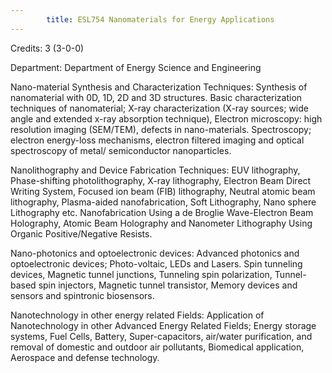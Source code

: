```yaml
---
        title: ESL754 Nanomaterials for Energy Applications
---
```

Credits: 3 (3-0-0)

Department: Department of Energy Science and Engineering

Nano-material Synthesis and Characterization Techniques: Synthesis of nanomaterial with 0D, 1D, 2D and 3D structures. Basic characterization techniques of nanomaterial; X-ray characterization (X-ray sources; wide angle and extended x-ray absorption technique), Electron microscopy: high resolution imaging (SEM/TEM), defects in nano-materials. Spectroscopy; electron energy-loss mechanisms, electron filtered imaging and optical spectroscopy of metal/ semiconductor nanoparticles.

Nanolithography and Device Fabrication Techniques: EUV lithography, Phase-shifting photolithography, X-ray lithography, Electron Beam Direct Writing System, Focused ion beam (FIB) lithography, Neutral atomic beam lithography, Plasma-aided nanofabrication, Soft Lithography, Nano sphere Lithography etc. Nanofabrication Using a de Broglie Wave-Electron Beam Holography, Atomic Beam Holography and Nanometer Lithography Using Organic Positive/Negative Resists.

Nano-photonics and optoelectronic devices: Advanced photonics and optoelectronic devices; Photo-voltaic, LEDs and Lasers. Spin tunneling devices, Magnetic tunnel junctions, Tunneling spin polarization, Tunnel-based spin injectors, Magnetic tunnel transistor, Memory devices and sensors and spintronic biosensors.

Nanotechnology in other energy related Fields: Application of Nanotechnology in other Advanced Energy Related Fields; Energy storage systems, Fuel Cells, Battery, Super-capacitors, air/water purification, and removal of domestic and outdoor air pollutants, Biomedical application, Aerospace and defense technology.